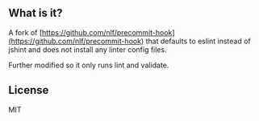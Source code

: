 What is it?
-----------

A fork of [https://github.com/nlf/precommit-hook](https://github.com/nlf/precommit-hook) that defaults to eslint instead of jshint and does not install any linter config files.

Further modified so it only runs lint and validate.

License
-------

MIT
